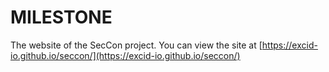 # MILESTONE
The website of the SecCon project. You can view the site at [https://excid-io.github.io/seccon/](https://excid-io.github.io/seccon/)
